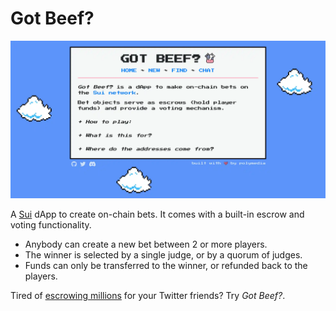 # Got Beef?

![Polymedia's Got Beef?](./web/src/img/open-graph.webp)

A [Sui](https://sui.io/) dApp to create on-chain bets. It comes with a built-in escrow and voting functionality.

- Anybody can create a new bet between 2 or more players.
- The winner is selected by a single judge, or by a quorum of judges.
- Funds can only be transferred to the winner, or refunded back to the players.

Tired of [escrowing millions](https://twitter.com/GiganticRebirth/status/1503335929976664065) for your Twitter friends? Try _Got Beef?_.
